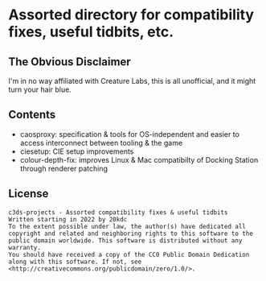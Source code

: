 # Assorted directory for compatibility fixes, useful tidbits, etc.

## The Obvious Disclaimer

I'm in no way affiliated with Creature Labs, this is all unofficial, and it might turn your hair blue.

## Contents

+ caosproxy: specification & tools for OS-independent and easier to access interconnect between tooling & the game
+ ciesetup: CIE setup improvements
+ colour-depth-fix: improves Linux & Mac compatibilty of Docking Station through renderer patching

## License

	c3ds-projects - Assorted compatibility fixes & useful tidbits
	Written starting in 2022 by 20kdc
	To the extent possible under law, the author(s) have dedicated all copyright and related and neighboring rights to this software to the public domain worldwide. This software is distributed without any warranty.
	You should have received a copy of the CC0 Public Domain Dedication along with this software. If not, see <http://creativecommons.org/publicdomain/zero/1.0/>.

